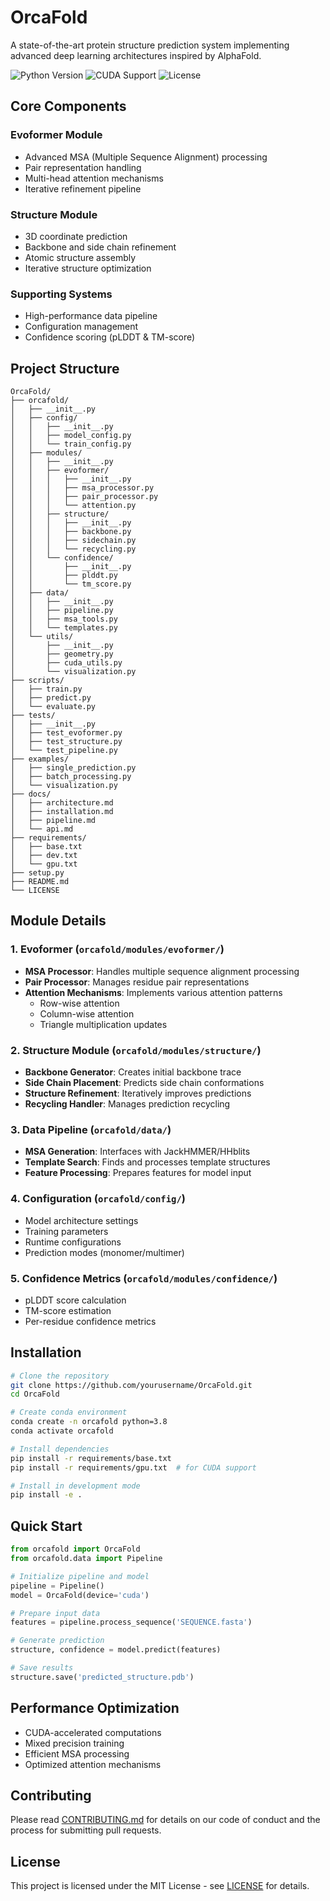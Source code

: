 # OrcaFold

A state-of-the-art protein structure prediction system implementing advanced deep learning architectures inspired by AlphaFold.

![Python Version](https://img.shields.io/badge/python-3.8%2B-blue)
![CUDA Support](https://img.shields.io/badge/CUDA-11.3%2B-green)
![License](https://img.shields.io/badge/license-MIT-blue)

## Core Components

### Evoformer Module
- Advanced MSA (Multiple Sequence Alignment) processing
- Pair representation handling
- Multi-head attention mechanisms
- Iterative refinement pipeline

### Structure Module
- 3D coordinate prediction
- Backbone and side chain refinement
- Atomic structure assembly
- Iterative structure optimization

### Supporting Systems
- High-performance data pipeline
- Configuration management
- Confidence scoring (pLDDT & TM-score)

## Project Structure

```
OrcaFold/
├── orcafold/
│   ├── __init__.py
│   ├── config/
│   │   ├── __init__.py
│   │   ├── model_config.py
│   │   └── train_config.py
│   ├── modules/
│   │   ├── __init__.py
│   │   ├── evoformer/
│   │   │   ├── __init__.py
│   │   │   ├── msa_processor.py
│   │   │   ├── pair_processor.py
│   │   │   └── attention.py
│   │   ├── structure/
│   │   │   ├── __init__.py
│   │   │   ├── backbone.py
│   │   │   ├── sidechain.py
│   │   │   └── recycling.py
│   │   └── confidence/
│   │       ├── __init__.py
│   │       ├── plddt.py
│   │       └── tm_score.py
│   ├── data/
│   │   ├── __init__.py
│   │   ├── pipeline.py
│   │   ├── msa_tools.py
│   │   └── templates.py
│   └── utils/
│       ├── __init__.py
│       ├── geometry.py
│       ├── cuda_utils.py
│       └── visualization.py
├── scripts/
│   ├── train.py
│   ├── predict.py
│   └── evaluate.py
├── tests/
│   ├── __init__.py
│   ├── test_evoformer.py
│   ├── test_structure.py
│   └── test_pipeline.py
├── examples/
│   ├── single_prediction.py
│   ├── batch_processing.py
│   └── visualization.py
├── docs/
│   ├── architecture.md
│   ├── installation.md
│   ├── pipeline.md
│   └── api.md
├── requirements/
│   ├── base.txt
│   ├── dev.txt
│   └── gpu.txt
├── setup.py
├── README.md
└── LICENSE
```

## Module Details

### 1. Evoformer (`orcafold/modules/evoformer/`)
- **MSA Processor**: Handles multiple sequence alignment processing
- **Pair Processor**: Manages residue pair representations
- **Attention Mechanisms**: Implements various attention patterns
  - Row-wise attention
  - Column-wise attention
  - Triangle multiplication updates

### 2. Structure Module (`orcafold/modules/structure/`)
- **Backbone Generator**: Creates initial backbone trace
- **Side Chain Placement**: Predicts side chain conformations
- **Structure Refinement**: Iteratively improves predictions
- **Recycling Handler**: Manages prediction recycling

### 3. Data Pipeline (`orcafold/data/`)
- **MSA Generation**: Interfaces with JackHMMER/HHblits
- **Template Search**: Finds and processes template structures
- **Feature Processing**: Prepares features for model input

### 4. Configuration (`orcafold/config/`)
- Model architecture settings
- Training parameters
- Runtime configurations
- Prediction modes (monomer/multimer)

### 5. Confidence Metrics (`orcafold/modules/confidence/`)
- pLDDT score calculation
- TM-score estimation
- Per-residue confidence metrics

## Installation

```bash
# Clone the repository
git clone https://github.com/yourusername/OrcaFold.git
cd OrcaFold

# Create conda environment
conda create -n orcafold python=3.8
conda activate orcafold

# Install dependencies
pip install -r requirements/base.txt
pip install -r requirements/gpu.txt  # for CUDA support

# Install in development mode
pip install -e .
```

## Quick Start

```python
from orcafold import OrcaFold
from orcafold.data import Pipeline

# Initialize pipeline and model
pipeline = Pipeline()
model = OrcaFold(device='cuda')

# Prepare input data
features = pipeline.process_sequence('SEQUENCE.fasta')

# Generate prediction
structure, confidence = model.predict(features)

# Save results
structure.save('predicted_structure.pdb')
```

## Performance Optimization

- CUDA-accelerated computations
- Mixed precision training
- Efficient MSA processing
- Optimized attention mechanisms

## Contributing

Please read [CONTRIBUTING.md](CONTRIBUTING.md) for details on our code of conduct and the process for submitting pull requests.

## License

This project is licensed under the MIT License - see [LICENSE](LICENSE) for details.
